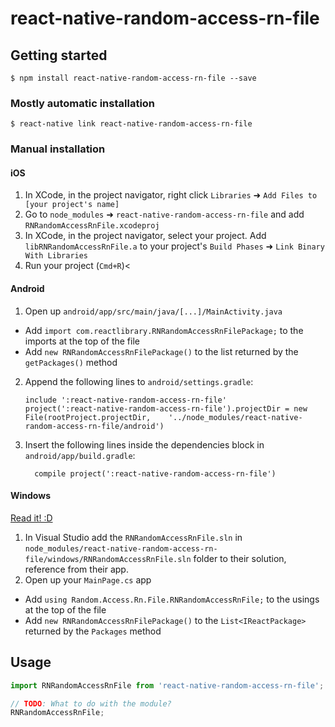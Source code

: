 
# react-native-random-access-rn-file

## Getting started

`$ npm install react-native-random-access-rn-file --save`

### Mostly automatic installation

`$ react-native link react-native-random-access-rn-file`

### Manual installation


#### iOS

1. In XCode, in the project navigator, right click `Libraries` ➜ `Add Files to [your project's name]`
2. Go to `node_modules` ➜ `react-native-random-access-rn-file` and add `RNRandomAccessRnFile.xcodeproj`
3. In XCode, in the project navigator, select your project. Add `libRNRandomAccessRnFile.a` to your project's `Build Phases` ➜ `Link Binary With Libraries`
4. Run your project (`Cmd+R`)<

#### Android

1. Open up `android/app/src/main/java/[...]/MainActivity.java`
  - Add `import com.reactlibrary.RNRandomAccessRnFilePackage;` to the imports at the top of the file
  - Add `new RNRandomAccessRnFilePackage()` to the list returned by the `getPackages()` method
2. Append the following lines to `android/settings.gradle`:
  	```
  	include ':react-native-random-access-rn-file'
  	project(':react-native-random-access-rn-file').projectDir = new File(rootProject.projectDir, 	'../node_modules/react-native-random-access-rn-file/android')
  	```
3. Insert the following lines inside the dependencies block in `android/app/build.gradle`:
  	```
      compile project(':react-native-random-access-rn-file')
  	```

#### Windows
[Read it! :D](https://github.com/ReactWindows/react-native)

1. In Visual Studio add the `RNRandomAccessRnFile.sln` in `node_modules/react-native-random-access-rn-file/windows/RNRandomAccessRnFile.sln` folder to their solution, reference from their app.
2. Open up your `MainPage.cs` app
  - Add `using Random.Access.Rn.File.RNRandomAccessRnFile;` to the usings at the top of the file
  - Add `new RNRandomAccessRnFilePackage()` to the `List<IReactPackage>` returned by the `Packages` method


## Usage
```javascript
import RNRandomAccessRnFile from 'react-native-random-access-rn-file';

// TODO: What to do with the module?
RNRandomAccessRnFile;
```
  